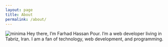 ```yaml
---
layout: page
title: About
permalink: /about/
---
```


![minima](https://avatars3.githubusercontent.com/u/13365824?s=460&v=4) Hey there, I’m Farhad Hassan Pour. I’m a web developer living in Tabriz, Iran. I am a fan of technology, web development, and programming.



